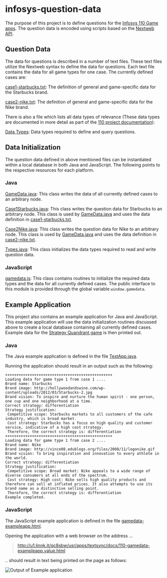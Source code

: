 infosys-question-data
=====================

The purpose of this project is to define questions for the [Infosys 110 Game apps](http://slicnet.com/mxrogm/mxrogm/apps/nodejump/docs/8/n). 
The question data is encoded using scripts based on the [Nextweb API](http://nextweb.io).

## Question Data

The data for questions is described in a number of text files. These text files utilize the Nextweb syntax to define the data for questions. Each text file contains the data for all game types for one case. The currently defined cases are:

[case1-starbucks.txt](https://github.com/mxro/infosys-question-data/blob/master/src/main/resources/common/case1-starbucks.txt):
The definition of general and game-specific data for the Starbucks brand.

[case2-nike.txt](https://github.com/mxro/infosys-question-data/blob/master/src/main/resources/common/case2-nike.txt):
The definition of general and game-specific data for the Nike brand.

There is also a file which lists all data types of relevance (These data types are documented in more detail as part of the [110 project documentation](http://slicnet.com/mxrogm/mxrogm/apps/nodejump/docs/8/n/Types)):

[Data Types](https://github.com/mxro/infosys-question-data/blob/master/src/main/resources/common/types.txt): Data types required to define and query questions.

## Data Initialization

The question data defined in above mentioned files can be instantiated within a local database in both Java and JavaScript. The following points to the respective resources for each platform.

### Java

[GameData.java](https://github.com/mxro/infosys-question-data/blob/master/src/main/java/com/appjangle/i110/data/GameData.java): 
This class writes the data of all currently defined cases to an arbitrary node.

[Case1Starbucks.java](https://github.com/mxro/infosys-question-data/blob/master/src/main/java/com/appjangle/i110/data/cases/Case1Starbucks.java):
This class writes the question data for Starbucks to an arbitrary node. This class is used by 
[GameData.java](https://github.com/mxro/infosys-question-data/blob/master/src/main/java/com/appjangle/i110/data/GameData.java) 
and uses the data definition in [case1-starbucks.txt](https://github.com/mxro/infosys-question-data/blob/master/src/main/resources/common/case1-starbucks.txt).

[Case2Nike.java](https://github.com/mxro/infosys-question-data/blob/master/src/main/java/com/appjangle/i110/data/cases/Case2Nike.java):
This class writes the question data for Nike to an arbitrary node. This class is used by 
[GameData.java](https://github.com/mxro/infosys-question-data/blob/master/src/main/java/com/appjangle/i110/data/GameData.java) 
and uses the data definition in [case2-nike.txt](https://github.com/mxro/infosys-question-data/blob/master/src/main/resources/common/case2-nike.txt).

[Types.java](https://github.com/mxro/infosys-question-data/blob/master/src/main/java/com/appjangle/i110/data/Types.java): 
This class initializes the data types required to read and write question data.

### JavaScript

[gamedata.js](https://github.com/mxro/infosys-question-data/blob/master/src/main/resources/js/gamedata.js): This class contains routines to initialize the required data types and the
data for all currently defined cases. The public interface to this module is provided through the global variable `window.gamedata`.

## Example Application

This project also contains an example application for Java and JavaScript. This example application will use the data initialization routines discussed above 
to create a local database containing all currently defined cases. Example data for the 
[Strategy Quandrant game](http://slicnet.com/mxrogm/mxrogm/apps/nodejump/docs/8/n/Types/Strategy_Quadrant_Questi)
 is then printed out.
 
### Java

The Java example application is defined in the file [TestApp.java](https://github.com/mxro/infosys-question-data/blob/master/src/main/java/com/appjangle/i110/data/TestApp.java).

Running the application should result in an output such as the following:

    ++++++++++++++++++++++++++++++++++++++++++++++++
    Loading data for game type 1 from case 1 ....
    Brand name: Starbucks
    Brand image: http://hollywoodandswine.com/wp-content/uploads/2012/03/Starbucks-2.jpg
    Brand vision: To inspire and nurture the human spirit - one person, one cup and one neighborhood at a time.
    Correct strategy: differentiation
    Strategy justification:
     Competitive scope: Starbucks markets to all customers of the cafe industry, which is broad market.
     Cost strategy: Starbucks has a focus on high quality and customer service, indicative of a high cost strategy.
     Therefore, the correct strategy is: differentiation
    ++++++++++++++++++++++++++++++++++++++++++++++++
    Loading data for game type 1 from case 2 ....
    Brand name: Nike
    Brand image: http://vince08.edublogs.org/files/2008/11/logonike.gif
    Brand vision: To bring inspiration and innovation to every athlete in the world.
    Correct strategy: differentiation
    Strategy justification:
     Competitive scope: Broad market: Nike appeals to a wide range of diverse consumers at all ends of the spectrum.
     Cost strategy: High cost: Nike sells high quality products and therefore can sell at inflated prices. It also attempts to use its brand name as a distinctive selling point.
     Therefore, the correct strategy is: differentiation
    Example completed.
    
### JavaScript

The JavaScript example application is defined in the file  [gamedata-exampleapp.html](https://github.com/mxro/infosys-question-data/blob/master/src/main/resources/js/gamedata-exampleapp.html).

Opening the application with a web browser on the address ...

> http://u1.linnk.it/qc8sbw/usr/apps/textsync/docs/110-gamedata-exampleapp.value.html

.. should result in text being printed on the page as follows:

![Output of Example application](https://dl.dropbox.com/u/957046/static/assets/1212/example-app-output.PNG)
